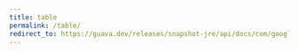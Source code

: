 ```yaml
---
title: table
permalink: /table/
redirect_to: https://guava.dev/releases/snapshot-jre/api/docs/com/google/common/collect/Table.html
---
```

